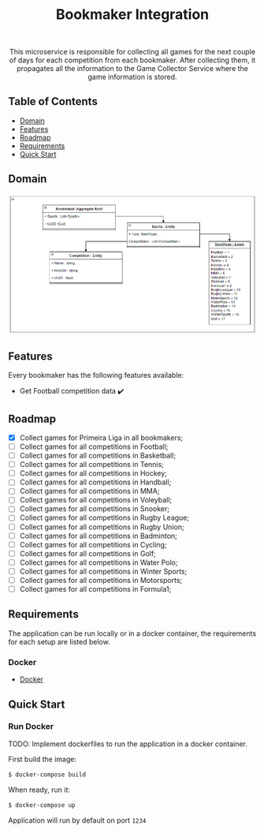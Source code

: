 <h1 align="center"> Bookmaker Integration </h1> <br>

<p align="center">
  This microservice is responsible for collecting all games for the next couple of days for each competition from each bookmaker. After collecting them, it propagates all the information to the Game Collector Service where the game information is stored.
</p>

## Table of Contents

- [Domain](#introduction)
- [Features](#features)
- [Roadmap](#roadmap)
- [Requirements](#requirements)
- [Quick Start](#quick-start)

## Domain

![Domain](https://github.com/skullizador/bookmaker-integration/blob/main/resources/domain.png)

## Features

Every bookmaker has the following features available:
* Get Football competition data :heavy_check_mark:

## Roadmap

* [x] Collect games for Primeira Liga in all bookmakers;
* [ ] Collect games for all competitions in Football;
* [ ] Collect games for all competitions in Basketball;
* [ ] Collect games for all competitions in Tennis;
* [ ] Collect games for all competitions in Hockey;
* [ ] Collect games for all competitions in Handball;
* [ ] Collect games for all competitions in MMA;
* [ ] Collect games for all competitions in Voleyball;
* [ ] Collect games for all competitions in Snooker;
* [ ] Collect games for all competitions in Rugby League;
* [ ] Collect games for all competitions in Rugby Union;
* [ ] Collect games for all competitions in Badminton;
* [ ] Collect games for all competitions in Cycling;
* [ ] Collect games for all competitions in Golf;
* [ ] Collect games for all competitions in Water Polo;
* [ ] Collect games for all competitions in Winter Sports;
* [ ] Collect games for all competitions in Motorsports;
* [ ] Collect games for all competitions in Formula1;

## Requirements
The application can be run locally or in a docker container, the requirements for each setup are listed below.

### Docker
* [Docker](https://www.docker.com/get-docker)

## Quick Start 
### Run Docker
TODO: Implement dockerfiles to run the application in a docker container.

First build the image:
```bash
$ docker-compose build
```

When ready, run it:
```bash
$ docker-compose up
```

Application will run by default on port `1234`